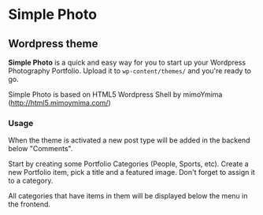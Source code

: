 Simple Photo
============
Wordpress theme
---------------

**Simple Photo** is a quick and easy way for you to start up your Wordpress Photography Portfolio. 
Upload it to `wp-content/themes/` and you're ready to go.

Simple Photo is based on HTML5 Wordpress Shell by mimoYmima (http://html5.mimoymima.com/)

### Usage ###

When the theme is activated a new post type will be added in the backend below "Comments".

Start by creating some Portfolio Categories (People, Sports, etc).
Create a new Portfolio item, pick a title and a featured image. Don't forget to assign it to a category.

All categories that have items in them will be displayed below the menu in the frontend.
